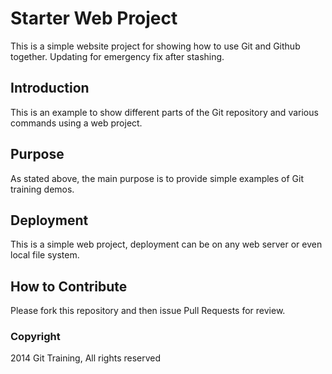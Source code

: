 # Starter Web Project

This is a simple website project for showing how to use Git and Github together.
Updating for emergency fix after stashing.

## Introduction

This is an example to show different parts of the Git repository and various commands using a web project.

## Purpose

As stated above, the main purpose is to provide simple examples of Git training demos.

## Deployment

This is a simple web project, deployment can be on any web server or even local file system.

## How to Contribute

Please fork this repository and then issue Pull Requests for review.

### Copyright

2014 Git Training, All rights reserved